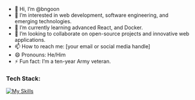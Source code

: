 - 👋 Hi, I’m @bngoon
- 👀 I’m interested in web development, software engineering, and emerging technologies.
- 🌱 I’m currently learning advanced React, and Docker.
- 💞️ I’m looking to collaborate on open-source projects and innovative web applications.
- 📫 How to reach me: [your email or social media handle]
- 😄 Pronouns: He/Him
- ⚡ Fun fact: I’m a ten-year Army veteran.

### Tech Stack:
[![My Skills](https://skillicons.dev/icons?i=js,html,css,react,mongodb,postgres,mysql,express,nodejs,docker,django,python,figma&theme=light)](https://skillicons.dev)
